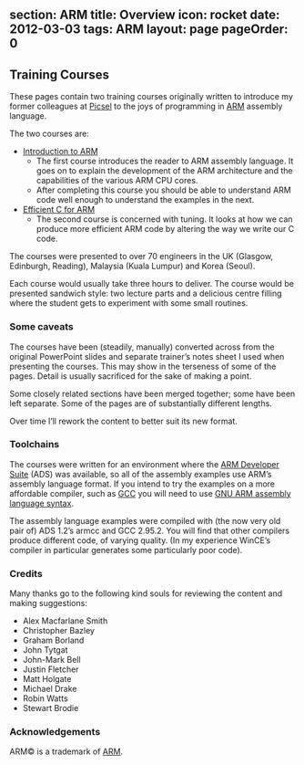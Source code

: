 section: ARM
title: Overview
icon: rocket
date: 2012-03-03
tags: ARM
layout: page
pageOrder: 0
----

## Training Courses

These pages contain two training courses originally written to introduce my former colleagues at [Picsel](http://www.picsel.com/) to the joys of programming in [ARM](http://www.arm.com/) assembly language.

The two courses are:

* [Introduction to ARM](introduction-to-arm/index.html)
  * The first course introduces the reader to ARM assembly language. It goes on to explain the development of the ARM architecture and the capabilities of the various ARM CPU cores.
  * After completing this course you should be able to understand ARM code well enough to understand the examples in the next.
* [Efficient C for ARM](efficient-c-for-arm/index.html)
  * The second course is concerned with tuning. It looks at how we can produce more efficient ARM code by altering the way we write our C code.

The courses were presented to over 70 engineers in the UK (Glasgow, Edinburgh, Reading), Malaysia (Kuala Lumpur) and Korea (Seoul).

Each course would usually take three hours to deliver. The course would be presented sandwich style: two lecture parts and a delicious centre filling where the student gets to experiment with some small routines.

### Some caveats

The courses have been (steadily, manually) converted across from the original PowerPoint slides and separate trainer’s notes sheet I used when presenting the courses. This may show in the terseness of some of the pages. Detail is usually sacrificed for the sake of making a point.

Some closely related sections have been merged together; some have been left separate. Some of the pages are of substantially different lengths.

Over time I’ll rework the content to better suit its new format.

### Toolchains

The courses were written for an environment where the [ARM Developer Suite](http://www.keil.com/support/legacy.asp) (ADS) was available, so all of the assembly examples use ARM’s assembly language format. If you intend to try the examples on a more affordable compiler, such as [GCC](http://gcc.gnu.org/) you will need to use [GNU ARM assembly language syntax](http://microcross.com/GNU-ARM-Assy-Quick-Ref.pdf).

The assembly language examples were compiled with (the now very old pair of) ADS 1.2’s armcc and GCC 2.95.2. You will find that other compilers produce different code, of varying quality. (In my experience WinCE’s compiler in particular generates some particularly poor code).

### Credits

Many thanks go to the following kind souls for reviewing the content and making suggestions:

* Alex Macfarlane Smith
* Christopher Bazley
* Graham Borland
* John Tytgat
* John-Mark Bell
* Justin Fletcher
* Matt Holgate
* Michael Drake
* Robin Watts
* Stewart Brodie

### Acknowledgements

ARM© is a trademark of [ARM](http://www.arm.com/).
